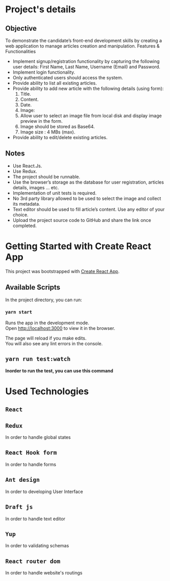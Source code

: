 # Project's details

## Objective

To demonstrate the candidate’s front-end development skills by creating a web
application to manage articles creation and manipulation.
Features & Functionalities

- Implement signup/registration functionality by capturing the following user
details: First Name, Last Name, Username (Email) and Password.
- Implement login functionality.
- Only authenticated users should access the system.
- Provide ability to list all existing articles.
- Provide ability to add new article with the following details (using form):
    1. Title.
    2. Content.
    3. Date.
    4. Image:
    5. Allow user to select an image file from local disk and display image preview in the form.
    6. Image should be stored as Base64.
    7. Image size : 4 MBs (max).
- Provide ability to edit/delete existing articles.


## Notes

- Use React.Js.
- Use Redux.
- The project should be runnable.
- Use the browser’s storage as the database for user registration, articles details, images ... etc.
- Implementation of unit tests is required.
- No 3rd party library allowed to be used to select the image and collect its metadata.
- Text editor should be used to fill article’s content. Use any editor of your choice.
- Upload the project source code to GitHub and share the link once completed.

# Getting Started with Create React App

This project was bootstrapped with [Create React App](https://github.com/facebook/create-react-app).

## Available Scripts

In the project directory, you can run:

### `yarn start`

Runs the app in the development mode.\
Open [http://localhost:3000](http://localhost:3000) to view it in the browser.

The page will reload if you make edits.\
You will also see any lint errors in the console.

## `yarn run test:watch`

**Inorder to run the test, you can use this command**

# Used Technologies

## `React`

## `Redux`
In order to handle global states

## `React Hook form`
In order to handle forms

## `Ant design`
In order to developing User Interface

## `Draft js`
In order to handle text editor

## `Yup`
In order to validating schemas

## `React router dom`
In order to handle website's routings
